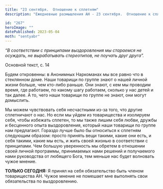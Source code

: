 ```yaml
---
title: "23 сентября.  Отношение к сплетням"
description: "Ежедневные размышления АН - 23 сентября.  Отношение к сплетням"

id: "267"
heroImage: ""
datePublished: 2023-05-04
moth: "sentyabr"
---
```


_“В соответствии с принципами выздоровления мы стараемся не осуждать, не
вырабатывать стереотипов, не поучать друг друга”._

Основной текст, с. 14

Будем откровенны: в Анонимных Наркоманах мы все равно что в стеклянном доме.
Наши товарищи по группе знают о нашей личной жизни больше, чем кто-либо
раньше. Они знают, с кем мы проводим время, где работаем, по какому шагу
работаем, сколько у нас детей и так далее. А то, чего наши товарищи по группе
не знают, они могут домыслить.

Мы можем чувствовать себя несчастными из-за того, что другие сплетничают о
нас. Но если мы уйдем из товарищества и изолируем себя, чтобы избежать
сплетен, то мы также лишим себя любви, дружбы и бесценного опыта
выздоровления, который наши товарищи по группе нам предлагают. Гораздо лучше
было бы относиться к сплетням следующим образом: просто принять вещи такими,
какие они есть, и себя такими, какие мы есть, и жить своей жизнью в
соответствии с принципами. Чем большую уверенность мы обретем в отношении
своей личной программы, принимаемых нами решений и получаемого нами
руководства от любящего Бога, тем меньше нас будет волновать чужое мнение.

**ТОЛЬКО СЕГОДНЯ:** Я принял на себя обязательство быть членом товарищества
АН. Чужое мнение не помешает мне выполнять свои обязательства по
выздоровлению.
